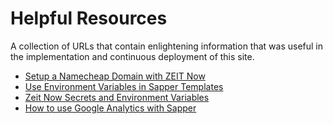 # Helpful Resources

A collection of URLs that contain enlightening information that was useful 
in the implementation and continuous deployment of this site.

- [Setup a Namecheap Domain with ZEIT Now](https://zeit.co/guides/setup-namecheap-domain-now)
- [Use Environment Variables in Sapper Templates](https://github.com/JpCapdevila/sapper-environment)
- [Zeit Now Secrets and Environment Variables](https://zeit.co/docs/v2/build-step/#using-environment-variables-and-secrets)
- [How to use Google Analytics with Sapper](https://www.donielsmith.com/blog/2018/05/20/how-to-use-google-analytics-with-sapper)
